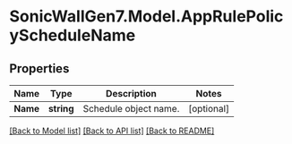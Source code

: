 # SonicWallGen7.Model.AppRulePolicyScheduleName

## Properties

Name | Type | Description | Notes
------------ | ------------- | ------------- | -------------
**Name** | **string** | Schedule object name. | [optional] 

[[Back to Model list]](../README.md#documentation-for-models) [[Back to API list]](../README.md#documentation-for-api-endpoints) [[Back to README]](../README.md)

